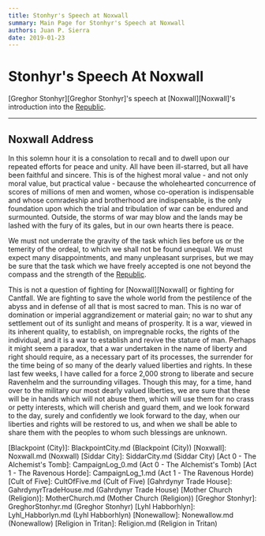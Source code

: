 ```yaml
---
title: Stonhyr's Speech at Noxwall
summary: Main Page for Stonhyr's Speech at Noxwall
authors: Juan P. Sierra
date: 2019-01-23
---
```


# Stonhyr's Speech At Noxwall

[Greghor Stonhyr][Greghor Stonhyr]'s speech at [Noxwall][Noxwall]'s introduction into the [Republic][Republic of Siddarmark].

---

## Noxwall Address

In this solemn hour it is a consolation to recall and to dwell upon our repeated efforts for peace and unity. All have been ill-starred, but all have been faithful and sincere. This is of the highest moral value - and not only moral value, but practical value - because the wholehearted concurrence of scores of millions of men and women, whose co-operation is indispensable and whose comradeship and brotherhood are indispensable, is the only foundation upon which the trial and tribulation of war can be endured and surmounted. Outside, the storms of war may blow and the lands may be lashed with the fury of its gales, but in our own hearts there is peace.

We must not underrate the gravity of the task which lies before us or the temerity of the ordeal, to which we shall not be found unequal. We must expect many disappointments, and many unpleasant surprises, but we may be sure that the task which we have freely accepted is one not beyond the compass and the strength of the [Republic][Republic of Siddarmark].

This is not a question of fighting for [Noxwall][Noxwall] or fighting for Cantfall. We are fighting to save the whole world from the pestilence of the abyss and in defense of all that is most sacred to man. This is no war of domination or imperial aggrandizement or material gain; no war to shut any settlement out of its sunlight and means of prosperity. It is a war, viewed  in its inherent quality, to establish, on impregnable rocks, the rights of the individual, and it is a war to establish and revive the stature of man. Perhaps it might seem a paradox, that a war undertaken in the name of liberty and right should require, as  a necessary part of its processes, the surrender for the time being of so many of the dearly valued liberties and rights. In these last few weeks, I have called for a force 2,000 strong to liberate and secure Ravenhelm and the surrounding villages. Though this may, for a time, hand over to the military our most dearly valued liberties, we are sure that these will be in hands which will not abuse them, which will use them for no crass or petty interests, which will cherish and guard them, and we look forward to the day, surely and confidently we look forward to the day, when our liberties and rights will be restored to us, and when we shall be able to share them with the peoples to whom such blessings are unknown.





[Alchemist's Journal]: AlchemistJournal.md (Alchemist's Journal)
[Book of Prophesy]: Prophesy.md (Book of Prophesy)
[Gnolls]: Gnolls.md (Gnolls)
[Stonhyr's Speech at Noxwall]: StonhyrNoxwallSpeech.md (Stonhyr's Speech at Noxwall)
[Timeline]: Timeline.md (Timeline)
[Tritanian Calendar]: Calendar.md (Tritanian Calendar)
[Kingdom of Dohlar]: Blackpoint.md (Kingdom of Dohlar)
[Republic of Siddarmark]: Republic.md (Republic of Siddarmark)
[Blackpoint (City)]: BlackpointCity.md (Blackpoint (City))
[Noxwall]: Noxwall.md (Noxwall)
[Siddar City]: SiddarCity.md (Siddar City)
[Act 0 - The Alchemist's Tomb]: CampaignLog_0.md (Act 0 - The Alchemist's Tomb)
[Act 1 - The Ravenous Horde]: CampaignLog_1.md (Act 1 - The Ravenous Horde)
[Cult of Five]: CultOfFive.md (Cult of Five)
[Gahrdynyr Trade House]: GahrdynyrTradeHouse.md (Gahrdynyr Trade House)
[Mother Church (Religion)]: MotherChurch.md (Mother Church (Religion))
[Greghor Stonhyr]: GreghorStonhyr.md (Greghor Stonhyr)
[Lyhl Habborhlyn]: Lyhl_Habborlyn.md (Lyhl Habborhlyn)
[Nonewallow]: Nonewallow.md (Nonewallow)
[Religion in Tritan]: Religion.md (Religion in Tritan)